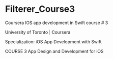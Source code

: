 # Filterer_Course3
Coursera IOS app development in Swift course # 3

University of Toronto | Coursera

Specialization: iOS App Development with Swift

COURSE 3
App Design and Development for iOS
